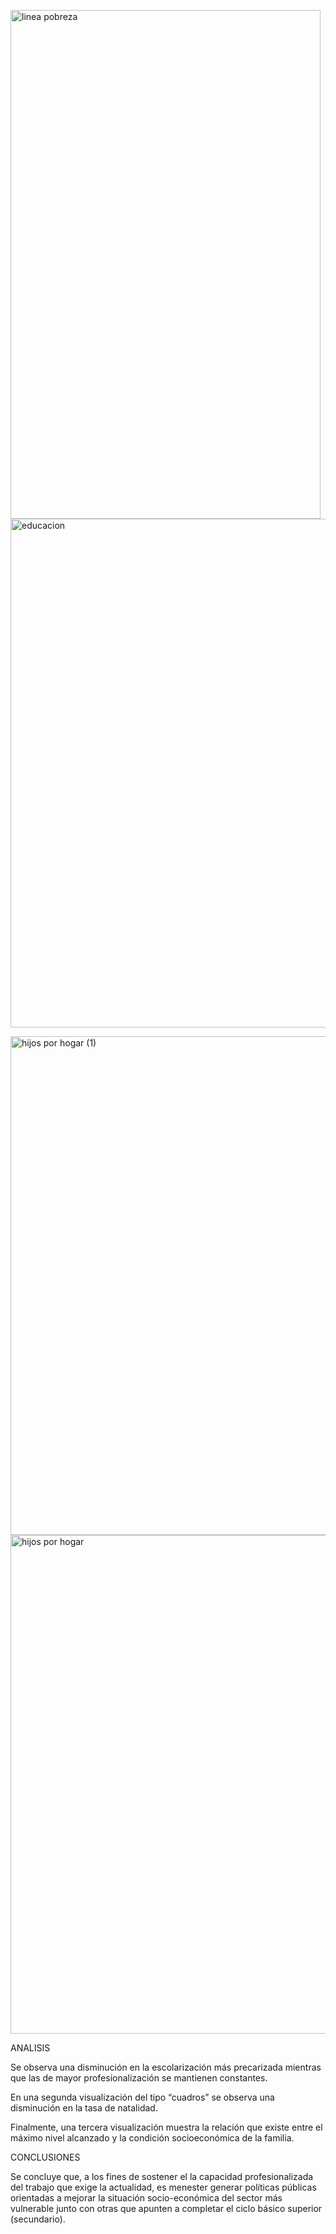 
<img width="496" height="814" alt="linea pobreza" src="https://github.com/user-attachments/assets/3613141c-1465-4fa8-bde1-10280d14082f" /> <img width="1393" height="814" alt="educacion" src="https://github.com/user-attachments/assets/81ea71c9-3335-4af8-8d60-1f8bf13c791d" />


<img width="1393" height="798" alt="hijos por hogar (1)" src="https://github.com/user-attachments/assets/68d89b26-6d7c-459a-becc-6b2dee308d6d" /> <img width="1393" height="798" alt="hijos por hogar" src="https://github.com/user-attachments/assets/dbd3ab35-5408-4215-acaa-ec1327c4047a" />





ANALISIS

Se observa una disminución en la escolarización más precarizada mientras que las de mayor profesionalización se mantienen constantes.

En una segunda visualización del tipo “cuadros” se observa una disminución en la tasa de natalidad.

Finalmente, una tercera visualización muestra la relación que existe entre el máximo nivel alcanzado y la condición socioeconómica de la familia.



CONCLUSIONES

Se concluye que, a los fines de sostener el la capacidad profesionalizada del trabajo que exige la actualidad, es menester generar políticas públicas orientadas a mejorar la situación socio-económica del sector más vulnerable junto con otras que apunten a completar el ciclo básico superior (secundario). 


